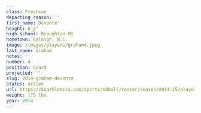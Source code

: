 ```yaml
---
class: Freshman
departing_reason: ''
first_name: Devonte'
height: 6'2"
high_school: Broughton HS
hometown: Raleigh, N.C.
image: /images/players/graham4.jpeg
last_name: Graham
notes: ''
number: 4
position: Guard
projected: ''
slug: 2014-graham-devonte
status: active
url: https://kuathletics.com/sports/mbball/roster/season/2014-15/player/devonte-graham/
weight: 175 lbs.
year: 2014
---
```

